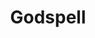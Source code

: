 ---
title: Godspell
year: 2005
layout: productions
image:
image_caption:
image_credit:
playbill:
category: musicals
details:
  Venue: CrossRoad Church
cast: 
  Jesus: Kendall Hunt
  John the Baptist: Mike Khalil
  Judas: Ray Hollister
  Mary Magdalene:
  The Disciples:
  The Pharisees:
  The Scribes:
  The Beggar:
  The Prodigal Son:
  The Rich Man:
  Ensemble:
photos: 
  - photo: 2005_Godspell_1.jpeg
    photo_credit: 
    photo_alt: 
    photo_caption: "Lisa Knoepfel Dedrick, Joshua Kreis McTiernan, Ray Hollister, Sheila Diaz Murphy and Scott Giddens (left to right)"
---